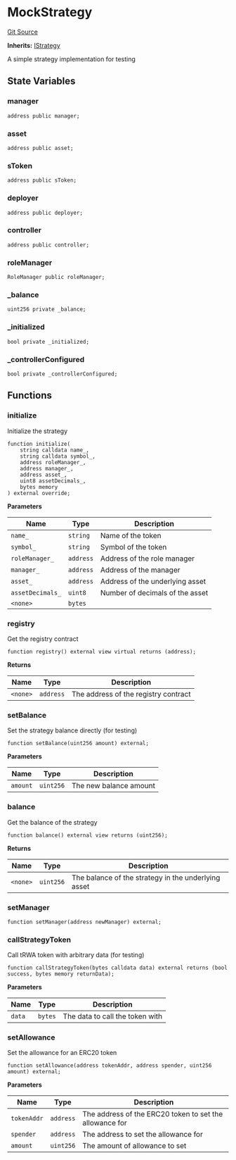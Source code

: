 # MockStrategy
[Git Source](https://github.com/SovaNetwork/fountfi/blob/58164582109e1a7de75ddd7e30bfe628ac79d7fd/src/mocks/MockStrategy.sol)

**Inherits:**
[IStrategy](/src/strategy/IStrategy.sol/interface.IStrategy.md)

A simple strategy implementation for testing


## State Variables
### manager

```solidity
address public manager;
```


### asset

```solidity
address public asset;
```


### sToken

```solidity
address public sToken;
```


### deployer

```solidity
address public deployer;
```


### controller

```solidity
address public controller;
```


### roleManager

```solidity
RoleManager public roleManager;
```


### _balance

```solidity
uint256 private _balance;
```


### _initialized

```solidity
bool private _initialized;
```


### _controllerConfigured

```solidity
bool private _controllerConfigured;
```


## Functions
### initialize

Initialize the strategy


```solidity
function initialize(
    string calldata name_,
    string calldata symbol_,
    address roleManager_,
    address manager_,
    address asset_,
    uint8 assetDecimals_,
    bytes memory
) external override;
```
**Parameters**

|Name|Type|Description|
|----|----|-----------|
|`name_`|`string`|Name of the token|
|`symbol_`|`string`|Symbol of the token|
|`roleManager_`|`address`|Address of the role manager|
|`manager_`|`address`|Address of the manager|
|`asset_`|`address`|Address of the underlying asset|
|`assetDecimals_`|`uint8`|Number of decimals of the asset|
|`<none>`|`bytes`||


### registry

Get the registry contract


```solidity
function registry() external view virtual returns (address);
```
**Returns**

|Name|Type|Description|
|----|----|-----------|
|`<none>`|`address`|The address of the registry contract|


### setBalance

Set the strategy balance directly (for testing)


```solidity
function setBalance(uint256 amount) external;
```
**Parameters**

|Name|Type|Description|
|----|----|-----------|
|`amount`|`uint256`|The new balance amount|


### balance

Get the balance of the strategy


```solidity
function balance() external view returns (uint256);
```
**Returns**

|Name|Type|Description|
|----|----|-----------|
|`<none>`|`uint256`|The balance of the strategy in the underlying asset|


### setManager


```solidity
function setManager(address newManager) external;
```

### callStrategyToken

Call tRWA token with arbitrary data (for testing)


```solidity
function callStrategyToken(bytes calldata data) external returns (bool success, bytes memory returnData);
```
**Parameters**

|Name|Type|Description|
|----|----|-----------|
|`data`|`bytes`|The data to call the token with|


### setAllowance

Set the allowance for an ERC20 token


```solidity
function setAllowance(address tokenAddr, address spender, uint256 amount) external;
```
**Parameters**

|Name|Type|Description|
|----|----|-----------|
|`tokenAddr`|`address`|The address of the ERC20 token to set the allowance for|
|`spender`|`address`|The address to set the allowance for|
|`amount`|`uint256`|The amount of allowance to set|


